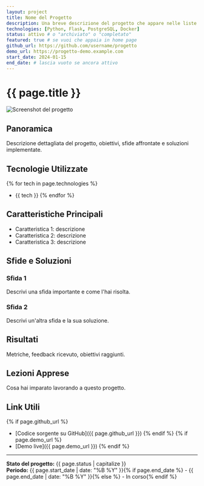 ```yaml
---
layout: project
title: Nome del Progetto
description: Una breve descrizione del progetto che appare nelle liste
technologies: [Python, Flask, PostgreSQL, Docker]
status: attivo # o "archiviato" o "completato"
featured: true # se vuoi che appaia in home page
github_url: https://github.com/username/progetto
demo_url: https://progetto-demo.example.com
start_date: 2024-01-15
end_date: # lascia vuoto se ancora attivo
---
```


# {{ page.title }}

![Screenshot del progetto](/assets/images/progetti/progetto-screenshot.jpg)

## Panoramica

Descrizione dettagliata del progetto, obiettivi, sfide affrontate e soluzioni implementate.

## Tecnologie Utilizzate

{% for tech in page.technologies %}
- {{ tech }}
{% endfor %}

## Caratteristiche Principali

- Caratteristica 1: descrizione
- Caratteristica 2: descrizione  
- Caratteristica 3: descrizione

## Sfide e Soluzioni

### Sfida 1
Descrivi una sfida importante e come l'hai risolta.

### Sfida 2
Descrivi un'altra sfida e la sua soluzione.

## Risultati

Metriche, feedback ricevuto, obiettivi raggiunti.

## Lezioni Apprese

Cosa hai imparato lavorando a questo progetto.

## Link Utili

{% if page.github_url %}
- [Codice sorgente su GitHub]({{ page.github_url }})
{% endif %}
{% if page.demo_url %}
- [Demo live]({{ page.demo_url }})
{% endif %}

---

**Stato del progetto:** {{ page.status | capitalize }}  
**Periodo:** {{ page.start_date | date: "%B %Y" }}{% if page.end_date %} - {{ page.end_date | date: "%B %Y" }}{% else %} - In corso{% endif %}